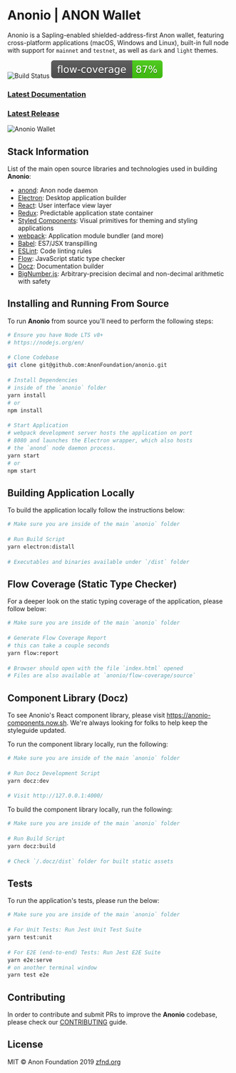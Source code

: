 # Anonio | ANON Wallet

Anonio is a Sapling-enabled shielded-address-first Anon wallet, featuring cross-platform applications (macOS, Windows and Linux), built-in full node with support for `mainnet` and `testnet`, as well as `dark` and `light` themes.

![Build Status](https://app.bitrise.io/app/a5bc7a8391d5501b/status.svg?token=SOuGNc3Qf9rCj3Osl-eHyQ&branch=master)
![Flow Coverage](./public/flow-coverage-badge.svg)

### [Latest Documentation](https://anoniowallet.com)

### [Latest Release](https://github.com/AnonFoundation/anonio/releases)

![Anonio Wallet](https://raw.githubusercontent.com/AnonFoundation/anonio-docs/develop/docz/assets/dashboard.png)

## Stack Information

List of the main open source libraries and technologies used in building **Anonio**:

- [anond](https://github.com/anon/anon): Anon node daemon
- [Electron](https://github.com/electron/electron): Desktop application builder
- [React](https://facebook.github.io/react/): User interface view layer
- [Redux](https://redux.js.org/): Predictable application state container
- [Styled Components](https://www.styled-components.com/): Visual primitives for theming and styling applications
- [webpack](https://webpack.github.io/): Application module bundler (and more)
- [Babel](https://babeljs.io/): ES7/JSX transpilling
- [ESLint](https://eslint.org/): Code linting rules
- [Flow](https://flow.org): JavaScript static type checker
- [Docz](https://docz.site): Documentation builder
- [BigNumber.js](https://github.com/MikeMcl/bignumber.js#readme): Arbitrary-precision decimal and non-decimal arithmetic with safety

## Installing and Running From Source

To run **Anonio** from source you'll need to perform the following steps:
```bash
# Ensure you have Node LTS v8+
# https://nodejs.org/en/

# Clone Codebase
git clone git@github.com:AnonFoundation/anonio.git

# Install Dependencies
# inside of the `anonio` folder
yarn install
# or
npm install

# Start Application
# webpack development server hosts the application on port
# 8080 and launches the Electron wrapper, which also hosts
# the `anond` node daemon process.
yarn start
# or
npm start
```

## Building Application Locally

To build the application locally follow the instructions below:
```bash
# Make sure you are inside of the main `anonio` folder

# Run Build Script
yarn electron:distall

# Executables and binaries available under `/dist` folder
```

## Flow Coverage (Static Type Checker)

For a deeper look on the static typing coverage of the application, please follow below:
```bash
# Make sure you are inside of the main `anonio` folder

# Generate Flow Coverage Report
# this can take a couple seconds
yarn flow:report

# Browser should open with the file `index.html` opened
# Files are also available at `anonio/flow-coverage/source`
```

## Component Library (Docz)

To see Anonio's React component library, please visit https://anonio-components.now.sh. We're always looking for folks to help keep the styleguide updated.

To run the component library locally, run the following:
```bash
# Make sure you are inside of the main `anonio` folder

# Run Docz Development Script
yarn docz:dev

# Visit http://127.0.0.1:4000/
```

To build the component library locally, run the following:
```bash
# Make sure you are inside of the main `anonio` folder

# Run Build Script
yarn docz:build

# Check `/.docz/dist` folder for built static assets
```

## Tests

To run the application's tests, please run the below:
```bash
# Make sure you are inside of the main `anonio` folder

# For Unit Tests: Run Jest Unit Test Suite
yarn test:unit

# For E2E (end-to-end) Tests: Run Jest E2E Suite
yarn e2e:serve
# on another terminal window
yarn test e2e
```

## Contributing

In order to contribute and submit PRs to improve the **Anonio** codebase, please check our [CONTRIBUTING](https://github.com/AnonFoundation/anonio/blob/master/CONTRIBUTING.md) guide.

## License

MIT © Anon Foundation 2019 [zfnd.org](zfnd.org)
